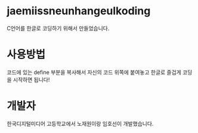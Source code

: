 # jaemiissneunhangeulkoding
 C언어를 한글로 코딩하기 위해서 만들었습니다.

# 사용방법
 코드에 있는 define 부분을 복사해서 자신의 코드 위쪽에 붙여놓고 한글로
 즐겁게 코딩을 시작하면 됩니다!

# 개발자
 한국디지털미디어 고등학교에서 노재원이랑 임호선이 개발했습니다.
